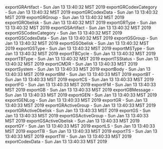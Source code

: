 
exportGRArtifact - Sun Jan 13 13:40:32 MST 2019
exportGRCodexCategory - Sun Jan 13 13:40:32 MST 2019
exportGRCodexData - Sun Jan 13 13:40:32 MST 2019
exportGRGroup - Sun Jan 13 13:40:32 MST 2019
exportGRObelisk - Sun Jan 13 13:40:32 MST 2019
exportGRType - Sun Jan 13 13:40:32 MST 2019
exportGSArtifact - Sun Jan 13 13:40:32 MST 2019
exportGSCodexCategory - Sun Jan 13 13:40:32 MST 2019
exportGSCodexData - Sun Jan 13 13:40:32 MST 2019
exportGSGroup - Sun Jan 13 13:40:32 MST 2019
exportGSObelisk - Sun Jan 13 13:40:32 MST 2019
exportGSType - Sun Jan 13 13:40:32 MST 2019
exportMSType - Sun Jan 13 13:40:32 MST 2019
exportTBCycle - Sun Jan 13 13:40:32 MST 2019
exportTBType - Sun Jan 13 13:40:32 MST 2019
exportTSStatus - Sun Jan 13 13:40:32 MST 2019
exportCMDR - Sun Jan 13 13:40:33 MST 2019
exportSystem - Sun Jan 13 13:40:33 MST 2019
exportBody - Sun Jan 13 13:40:33 MST 2019
exportBM - Sun Jan 13 13:40:33 MST 2019
exportBT - Sun Jan 13 13:40:33 MST 2019
exportCS - Sun Jan 13 13:40:33 MST 2019
exportFG - Sun Jan 13 13:40:33 MST 2019
exportFM - Sun Jan 13 13:40:33 MST 2019
exportGB - Sun Jan 13 13:40:33 MST 2019
exportGBMessage - Sun Jan 13 13:40:33 MST 2019
exportGEN - Sun Jan 13 13:40:33 MST 2019
exportGENLog - Sun Jan 13 13:40:33 MST 2019
exportGR - Sun Jan 13 13:40:33 MST 2019
exportGRActiveGroup - Sun Jan 13 13:40:33 MST 2019
exportGRActiveObelisk - Sun Jan 13 13:40:33 MST 2019
exportGS - Sun Jan 13 13:40:33 MST 2019
exportGSActiveGroup - Sun Jan 13 13:40:33 MST 2019
exportGSActiveObelisk - Sun Jan 13 13:40:33 MST 2019
exportGY - Sun Jan 13 13:40:33 MST 2019
exportLS - Sun Jan 13 13:40:33 MST 2019
exportTB - Sun Jan 13 13:40:33 MST 2019
exportTS - Sun Jan 13 13:40:33 MST 2019
exportTW - Sun Jan 13 13:40:33 MST 2019
exportCodexData - Sun Jan 13 13:40:33 MST 2019

